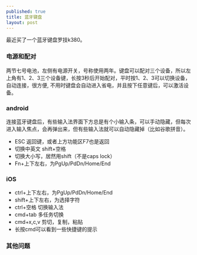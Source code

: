```yaml
---
published: true
title: 蓝牙键盘
layout: post
---
```


最近买了一个蓝牙键盘罗技k380。

### 电源和配对

两节七号电池，左侧有电源开关，号称使用两年。键盘可以配对三个设备，所以左上角有1、2、3三个设备键，长按3秒后开始配对，平时按1、2、3可以切换设备，自动连接，很方便, 不用时键盘会自动进入省电，并且按下任意键后，可以激活设备。

### android

连接蓝牙键盘后，有些输入法界面下方总是有个小输入条，可以手动隐藏，但每次进入输入焦点，会再弹出来，但有些输入法就可以自动隐藏掉（比如谷歌拼音）。

* ESC 返回键，或者上方功能区F7也是返回
* 切换中英文 shift+空格
* 切换大小写，居然用shift（不是caps lock）
* Fn+上下左右，为PgUp/PdDn/Home/End


### iOS

* ctrl+上下左右，为PgUp/PdDn/Home/End
* shift+上下左右，为选择字符
* ctrl+空格 切换输入法
* cmd+tab 多任务切换
* cmd+x,c,v 剪切，复制，粘贴
* 长按cmd可以看到一些快捷键的提示

### 其他问题

